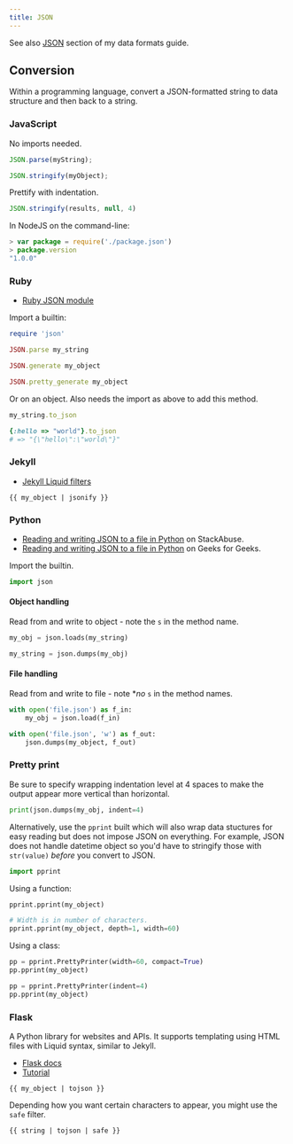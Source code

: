```yaml
---
title: JSON
---
```


See also [JSON](https://github.com/MichaelCurrin/learn-to-code/blob/master/data_formats.md#json) section of my data formats guide.


## Conversion

Within a programming language, convert a JSON-formatted string to data structure and then back to a string.

### JavaScript

No imports needed.

```javascript
JSON.parse(myString);
```

```javascript
JSON.stringify(myObject);
```

Prettify with indentation.

```javascript
JSON.stringify(results, null, 4)
```

In NodeJS on the command-line:

```javascript
> var package = require('./package.json')
> package.version
"1.0.0"
```

### Ruby

- [Ruby JSON module](https://ruby-doc.org/stdlib-2.6.3/libdoc/json/rdoc/JSON.html)


Import a builtin:

```ruby
require 'json'
```

```ruby
JSON.parse my_string
```


```ruby
JSON.generate my_object
```

```ruby
JSON.pretty_generate my_object
```

Or on an object. Also needs the import as above to add this method.

```ruby
my_string.to_json

{:hello => "world"}.to_json
# => "{\"hello\":\"world\"}"
```

### Jekyll

- [Jekyll Liquid filters](https://jekyllrb.com/docs/liquid/filters/)

```
{{ my_object | jsonify }}
```

### Python

- [Reading and writing JSON to a file in Python](https://stackabuse.com/reading-and-writing-json-to-a-file-in-python/) on StackAbuse.
- [Reading and writing JSON to a file in Python](https://www.geeksforgeeks.org/reading-and-writing-json-to-a-file-in-python/) on Geeks for Geeks.

Import the builtin.

```python
import json
```

#### Object handling

Read from and write to object - note the `s` in the method name.

```python
my_obj = json.loads(my_string)
```

```python
my_string = json.dumps(my_obj)
```

#### File handling

Read from and write to file - note **no* `s` in the method names.

```python
with open('file.json') as f_in:
    my_obj = json.load(f_in)
```

```python
with open('file.json', 'w') as f_out:
    json.dumps(my_object, f_out)
```

### Pretty print

Be sure to specify wrapping indentation level at 4 spaces to make the output appear more vertical than horizontal.

```python
print(json.dumps(my_obj, indent=4)
```

Alternatively, use the `pprint` built which will also wrap data stuctures for easy reading but does not impose JSON on everything. For example, JSON does not handle datetime object so you'd have to stringify those with `str(value)` _before_ you convert to JSON.

```python
import pprint
```

Using a function:

```python
pprint.pprint(my_object)

# Width is in number of characters.
pprint.pprint(my_object, depth=1, width=60)
```

Using a class:

```python
pp = pprint.PrettyPrinter(width=60, compact=True)
pp.pprint(my_object)

pp = pprint.PrettyPrinter(indent=4)
pp.pprint(my_object)
```

### Flask

A Python library for websites and APIs. It supports templating using HTML files with Liquid syntax, similar to Jekyll.

- [Flask docs](https://flask.palletsprojects.com/en/master/)
- [Tutorial](https://www.pythonanywhere.com/forums/topic/1627/)

```
{{ my_object | tojson }}
```

Depending how you want certain characters to appear, you might use the `safe` filter.

```
{{ string | tojson | safe }}
```

